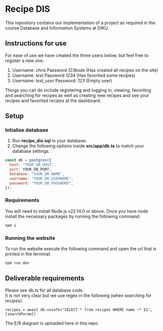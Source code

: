 # Recipe DIS
This repository contains our implementation of a project as required in the course Database and Information Systems at DIKU.

## Instructions for use
For ease of use we have created the three users below, but feel free to register a new one.
1. Username: *chris*     Password *123kode* (Has created all recipes on the site)
2. Username: *test*      Password *1234*    (Has favorited some recipes)
3. Username: *test_user* Password: *123*    (Empty user)

Things you can do include registering and logging in, viewing, favoriting and searching for recipes as well as creating new recipes and see your recipes and favorited recipes at the dashboard.

## Setup
### Intialise database
1. Run **recipe_dis.sql** in your database.
2. Change the following options inside **src/app/db.ts** to match your database settings.
```javascript
const db = postgres({
  host: "YOUR_DB_HOST",
  port: YOUR_DB_PORT,
  database: "YOUR_DB_NAME",
  username: "YOUR_DB_USERNAME",
  password: "YOUR_DB_PASSWORD",
});
```

### Requirements
You will need to install Node.js v22.14.0 or above.
Once you have node install the necessary packages by running the following command:
```bash
npm i
```

### Running the website
To run the website execute the following command and open the url that is printed in the terminal:
```bash
npm run dev
```

## Deliverable requirements 
Please see db.ts for all database code. <br />
It is not very clear but we use regex in the following (when searching for recipes): 
```
recipes = await db.unsafe("SELECT * from recipes WHERE name ~* $1", [searchParam])
```
The E/R diagram is uploaded here in this repo.
